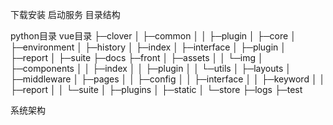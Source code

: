 下载安装
启动服务
目录结构


python目录
vue目录
├─clover
│  ├─common
│  │  ├─plugin
│  ├─core
│  ├─environment
│  ├─history
│  ├─index
│  ├─interface
│  ├─plugin
│  ├─report
│  ├─suite
├─docs
├─front
│  ├─assets
│  │  └─img
│  ├─components
│  │  ├─index
│  │  ├─plugin
│  │  └─utils
│  ├─layouts
│  ├─middleware
│  ├─pages
│  │  ├─config
│  │  ├─interface
│  │  ├─keyword
│  │  ├─report
│  │  └─suite
│  ├─plugins
│  ├─static
│  └─store
├─logs
├─test

系统架构

